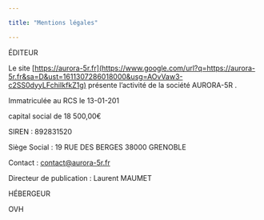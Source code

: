 ```yaml
---

title: "Mentions légales"

---
```


ÉDITEUR

Le site [https://aurora-5r.fr](https://www.google.com/url?q=https://aurora-5r.fr&sa=D&ust=1611307286018000&usg=AOvVaw3-c2SS0dyyLFchiIkfkZ1g) présente l’activité de la société AURORA-5R .

Immatriculée au RCS le 13-01-201

capital social de 18 500,00€

SIREN : 892831520

Siège Social : 19 RUE DES BERGES 38000 GRENOBLE

Contact : [contact@aurora-5r.fr](mailto:contact@aurora-5r.fr)

Directeur de publication : Laurent MAUMET

HÉBERGEUR

OVH

